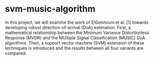 # svm-music-algorithm
 In this project, we will examine the work of ElGonnouni et al. [1] towards developing robust direction-of-arrival
 (DoA) estimation. First, a mathematical relationship between the
 Minimum Variance Distortionless Response (MVDR) and the
 MUltiple SIgnal Classification (MUSIC) DoA algorithms. Then,
 a support vector machine (SVM) extension of these techniques
 is introduced and the results between all four variants are
 compared.